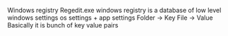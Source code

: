 Windows registry Regedit.exe
windows registry is a  database of low level windows settings os settings + app settings 
Folder -> Key 
File -> Value 
Basically it is bunch of key value pairs

